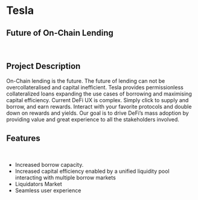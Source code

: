 # Tesla

## Future of On-Chain Lending

​

## Project Description

On-Chain lending is the future. The future of lending can not be overcollateralised and capital inefficient. Tesla provides permissionless collateralized loans expanding the use cases of borrowing and maximising capital efficiency. Current DeFi UX is complex. Simply click to supply and borrow, and earn rewards. Interact with your favorite protocols and double down on rewards and yields. Our goal is to drive DeFi’s mass adoption by providing value and great experience to all the stakeholders involved.
​

## Features

​

- Increased borrow capacity.
- Increased capital efficiency enabled by a unified liquidity pool interacting with multiple borrow markets
- Liquidators Market
- Seamless user experience
  ​

